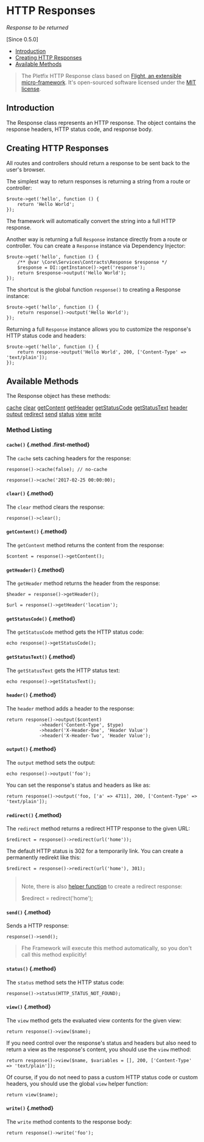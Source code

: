# HTTP Responses

_Response to be returned_

[Since 0.5.0]

- [Introduction](#introduction)
- [Creating HTTP Responses](#creating)
- [Available Methods](#available-methods)

> The Pletfix HTTP Response class based on [Flight, an extensible micro-framework](https://github.com/mikecao/flight/blob/master/flight/net/Response.php).
> It's open-sourced software licensed under the [MIT license](https://github.com/mikecao/flight/blob/master/LICENSE).
 
<a name="introduction"></a>
## Introduction

The Response class represents an HTTP response. The object contains the response headers, HTTP status code, and response body.

<a name="creating"></a>
## Creating HTTP Responses

All routes and controllers should return a response to be sent back to the user's browser. 

The simplest way to return responses is returning a string from a route or controller:

    $route->get('hello', function () {
        return 'Hello World';
    });

The framework will automatically convert the string into a full HTTP response.

Another way is returning a full `Response` instance directly from a route or controller. 
You can create a `Response` instance via Dependency Injector: 

    $route->get('hello', function () {
        /** @var \Core\Services\Contracts\Response $response */
        $response = DI::getInstance()->get('response');
        return $response->output('Hello World');
    });

The shortcut is the global function `response()` to creating a Response instance: 

    $route->get('hello', function () {
        return response()->output('Hello World');
    });

Returning a full `Response` instance allows you to customize the response's HTTP status code and headers: 

    $route->get('hello', function () {
        return response->output('Hello World', 200, ['Content-Type' => 'text/plain']);
    });


<a name="available-methods"></a>
## Available Methods

The Response object has these methods:

<div class="method-list" markdown="1">

[cache](#method-cache)
[clear](#method-clear)
[getContent](#method-get-content)
[getHeader](#method-get-header)
[getStatusCode](#method-get-status-code)
[getStatusText](#method-get-status-test)
[header](#method-header)
[output](#method-output)
[redirect](#method-redirect)
[send](#method-send)
[status](#method-status)
[view](#method-view)
[write](#method-write)

</div>

<a name="method-listing"></a>
### Method Listing

<a name="method-cache"></a>
#### `cache()` {.method .first-method}

The `cache` sets caching headers for the response:

    response()->cache(false); // no-cache
    
    response()->cache('2017-02-25 00:00:00);
    
    
<a name="method-clear"></a>
#### `clear()` {.method}

The `clear` method clears the response:

    response()->clear();
        

<a name="method-get-content"></a>
#### `getContent()` {.method}

The `getContent` method returns the content from the response:

    $content = response()->getContent();
            
            
<a name="method-get-header"></a>
#### `getHeader()` {.method}

The `getHeader` method returns the header from the response:

    $header = response()->getHeader();

    $url = response()->getHeader('location');
        
        
<a name="method-get-status-code"></a>
#### `getStatusCode()` {.method}

The `getStatusCode` method gets the HTTP status code:

    echo response()->getStatusCode();
        
            
<a name="method-get-status-text"></a>
#### `getStatusText()` {.method}

The `getStatusText` gets the HTTP status text:

    echo response()->getStatusText();
    
    
<a name="method-header"></a>
#### `header()` {.method}

The `header` method adds a header to the response:

    return response()->output($content)
                ->header('Content-Type', $type)
                ->header('X-Header-One', 'Header Value')
                ->header('X-Header-Two', 'Header Value');
        
        
<a name="method-output"></a>
#### `output()` {.method}

The `output` method sets the output:

    echo response()->output('foo');          
     
You can set the response's status and headers as like as:

    return response()->output('foo, ['a' => 4711], 200, ['Content-Type' => 'text/plain']);   
        

<a name="method-redirect"></a>
#### `redirect()` {.method}

The `redirect` method returns a redirect HTTP response to the given URL:
    
    $redirect = response()->redirect(url('home'));
     
The default HTTP status is 302 for a temporarily link. You can create a permanently redirekt like this:

    $redirect = response()->redirect(url('home'), 301);   
  
> <i class="fa fa-hand-pointer-o fa-2x" aria-hidden="true"></i>    
> Note, there is also [helper function](helpers#redirect) to create a redirect response:
>
>    $redirect = redirect('home');
   
      
<a name="method-send"></a>
#### `send()` {.method}

Sends a HTTP response:

    response()->send();   
      
> Fhe Framework will execute this method automatically, so you don't call this method explicitly!    
    
    
<a name="method-status"></a>
#### `status()` {.method}

The `status` method sets the HTTP status code:

    response()->status(HTTP_STATUS_NOT_FOUND);     
    
    
<a name="method-view"></a>
#### `view()` {.method}

The `view` method gets the evaluated view contents for the given view:

    return response()->view($name);   

If you need control over the response's status and headers but also need to return a view as the response's content, you should use the `view` method:

    return response()->view($name, $variables = [], 200, ['Content-Type' => 'text/plain']);   
       
Of course, if you do not need to pass a custom HTTP status code or custom headers, you should use the global `view` helper function:
       
    return view($name);   
       
    
<a name="method-write"></a>
#### `write()` {.method}

The `write` method contents to the response body:

    return response()->write('foo');   
     